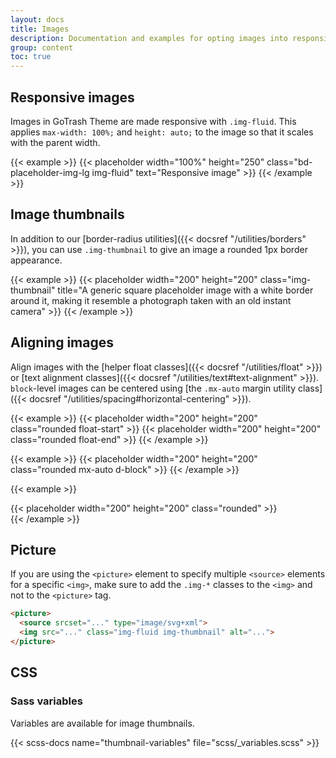 ```yaml
---
layout: docs
title: Images
description: Documentation and examples for opting images into responsive behavior (so they never become wider than their parent) and add lightweight styles to them—all via classes.
group: content
toc: true
---
```


## Responsive images

Images in GoTrash Theme are made responsive with `.img-fluid`. This applies `max-width: 100%;` and `height: auto;` to the image so that it scales with the parent width.

{{< example >}}
{{< placeholder width="100%" height="250" class="bd-placeholder-img-lg img-fluid" text="Responsive image" >}}
{{< /example >}}

## Image thumbnails

In addition to our [border-radius utilities]({{< docsref "/utilities/borders" >}}), you can use `.img-thumbnail` to give an image a rounded 1px border appearance.

{{< example >}}
{{< placeholder width="200" height="200" class="img-thumbnail" title="A generic square placeholder image with a white border around it, making it resemble a photograph taken with an old instant camera" >}}
{{< /example >}}

## Aligning images

Align images with the [helper float classes]({{< docsref "/utilities/float" >}}) or [text alignment classes]({{< docsref "/utilities/text#text-alignment" >}}). `block`-level images can be centered using [the `.mx-auto` margin utility class]({{< docsref "/utilities/spacing#horizontal-centering" >}}).

{{< example >}}
{{< placeholder width="200" height="200" class="rounded float-start" >}}
{{< placeholder width="200" height="200" class="rounded float-end" >}}
{{< /example >}}


{{< example >}}
{{< placeholder width="200" height="200" class="rounded mx-auto d-block" >}}
{{< /example >}}

{{< example >}}
<div class="text-center">
  {{< placeholder width="200" height="200" class="rounded" >}}
</div>
{{< /example >}}


## Picture

If you are using the `<picture>` element to specify multiple `<source>` elements for a specific `<img>`, make sure to add the `.img-*` classes to the `<img>` and not to the `<picture>` tag.

```html
<picture>
  <source srcset="..." type="image/svg+xml">
  <img src="..." class="img-fluid img-thumbnail" alt="...">
</picture>
```

## CSS

### Sass variables

Variables are available for image thumbnails.

{{< scss-docs name="thumbnail-variables" file="scss/_variables.scss" >}}
